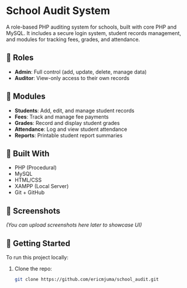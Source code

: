 # School Audit System

A role-based PHP auditing system for schools, built with core PHP and MySQL. It includes a secure login system, student records management, and modules for tracking fees, grades, and attendance.

## 🔐 Roles

- **Admin**: Full control (add, update, delete, manage data)
- **Auditor**: View-only access to their own records

## 📁 Modules

- **Students**: Add, edit, and manage student records
- **Fees**: Track and manage fee payments
- **Grades**: Record and display student grades
- **Attendance**: Log and view student attendance
- **Reports**: Printable student report summaries

## 🧰 Built With

- PHP (Procedural)
- MySQL
- HTML/CSS
- XAMPP (Local Server)
- Git + GitHub

## 📸 Screenshots

*(You can upload screenshots here later to showcase UI)*

## 🚀 Getting Started

To run this project locally:

1. Clone the repo:
   ```bash
   git clone https://github.com/ericmjuma/school_audit.git
